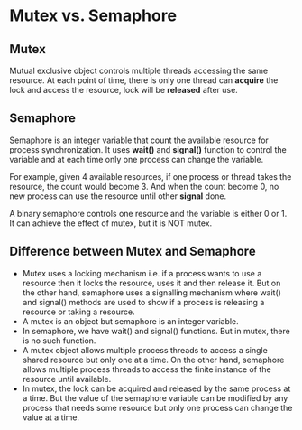 # Mutex vs. Semaphore

## Mutex

Mutual exclusive object controls multiple threads accessing the same resource. At each point of time, there is 
only one thread can **acquire** the lock and access the resource, lock will be **released** after use.


## Semaphore

Semaphore is an integer variable that count the available resource for process synchronization. It uses
**wait()** and **signal()** function to control the variable and at each time only one process can change the variable.

For example, given 4 available resources, if one
process or thread takes the resource, the count would become 3. And when the count become 0, no new process can use the
resource until other **signal** done.

A binary semaphore controls one resource and the variable is either 0 or 1. It can achieve the effect of mutex, but
it is NOT mutex.


## Difference between Mutex and Semaphore

- Mutex uses a locking mechanism i.e. if a process wants to use a resource then it locks the resource, 
uses it and then release it. But on the other hand, semaphore uses a signalling mechanism where wait() and signal() 
methods are used to show if a process is releasing a resource or taking a resource.
- A mutex is an object but semaphore is an integer variable.
- In semaphore, we have wait() and signal() functions. But in mutex, there is no such function.
- A mutex object allows multiple process threads to access a single shared resource but only one at a time. 
On the other hand, semaphore allows multiple process threads to access the finite instance of the resource until available.
- In mutex, the lock can be acquired and released by the same process at a time. 
But the value of the semaphore variable can be modified by any process that needs some resource but only one process 
can change the value at a time.